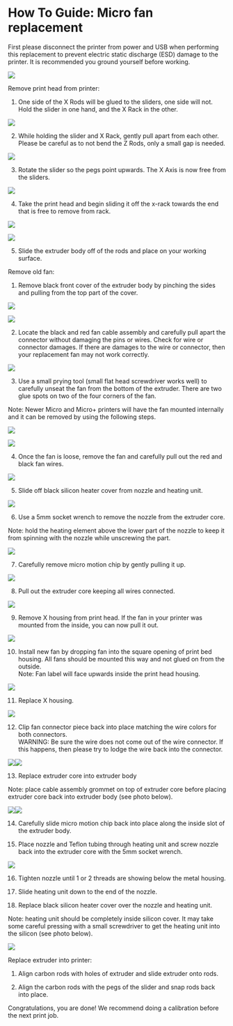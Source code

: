 # How To Guide: Micro fan replacement

First please disconnect the printer from power and USB when performing this replacement to prevent electric static discharge \(ESD\) damage to the printer. It is recommended you ground yourself before working. 

![](../.gitbook/assets/F11.png)

Remove print head from printer:

1. One side of the X Rods will be glued to the sliders, one side will not. Hold the slider in one hand, and the X Rack in the other.

![](../.gitbook/assets/F12.png)

 2. While holding the slider and X Rack, gently pull apart from each other. Please be careful as to not bend
the Z Rods, only a small gap is needed.

![](../.gitbook/assets/micro_2.png)

 3.  Rotate the slider so the pegs point upwards. The X Axis is now free from the sliders.

![](../.gitbook/assets/micro_3.png)

 4. Take the print head and begin sliding it off the x-rack towards the end that is free to remove from rack.

![](../.gitbook/assets/micro_6.PNG)

![](../.gitbook/assets/micro_7.PNG)

 5. Slide the extruder body off of the rods and place on your working surface.

Remove old fan:

1. Remove black front cover of the extruder body by pinching the sides and pulling from the top part of the cover.

![](../.gitbook/assets/F13.png)

![](../.gitbook/assets/F14.png)

2. Locate the black and red fan cable assembly and carefully pull apart the connector without damaging the pins or wires. Check for wire or connector damages. If there are damages to the wire or connector, then your replacement fan may not work correctly.

![](../.gitbook/assets/f1.PNG)

3. Use a small prying tool \(small flat head screwdriver works well\) to carefully unseat the fan from the bottom of the extruder. There are two glue spots on two of the four corners of the fan. 

Note: Newer Micro and Micro+ printers will have the fan mounted internally and it can be removed by using the following steps.

![](../.gitbook/assets/f2.PNG)

![](../.gitbook/assets/f3.PNG)

4. Once the fan is loose, remove the fan and carefully pull out the red and black fan wires.

![](../.gitbook/assets/f4.PNG)

5. Slide off black silicon heater cover from nozzle and heating unit.

![](../.gitbook/assets/F15.png)

6. Use a 5mm socket wrench to remove the nozzle from the extruder core.

Note: hold the heating element above the lower part of the nozzle to keep it from spinning with the nozzle while unscrewing the part. 

![](../.gitbook/assets/F16.png)

7. Carefully remove micro motion chip by gently pulling it up.

![](../.gitbook/assets/F17.png)

8. Pull out the extruder core keeping all wires connected.

![](../.gitbook/assets/F18.png)

9. Remove X housing from print head. If the fan in your printer was mounted from the inside, you can now pull it out. 

![](../.gitbook/assets/f8.PNG)

10. Install new fan by dropping fan into the square opening of print bed housing. All fans should be mounted this way and not glued on                    from the outside.  
            Note: Fan label will face upwards inside the print head housing.

![](../.gitbook/assets/f9.PNG)

11. Replace X housing.

![](../.gitbook/assets/f10.PNG)

12. Clip fan connector piece back into place matching the wire colors for both connectors.  
              WARNING: Be sure the wire does not come out of the wire connector. If this happens, then please try to lodge the wire back into the connector.

 ![](../.gitbook/assets/F19.png)![](../.gitbook/assets/F20.png)
 
 13. Replace extruder core into extruder body

 Note: place cable assembly grommet on top of extruder core before placing extruder core back into extruder body \(see photo below\).

![](../.gitbook/assets/F21.png)![](../.gitbook/assets/F22.png)

14. Carefully slide micro motion chip back into place along the inside slot of the extruder body.

15. Place nozzle and Teflon tubing through heating unit and screw nozzle back into the extruder core with the 5mm socket wrench.

![](../.gitbook/assets/F23.png)

16. Tighten nozzle until 1 or 2 threads are showing below the metal housing.

17. Slide heating unit down to the end of the nozzle.

18. Replace black silicon heater cover over the nozzle and heating unit.

Note: heating unit should be completely inside silicon cover. It may take some careful pressing with a small screwdriver to get the                      heating unit into the silicon \(see photo below\).

![](../.gitbook/assets/F24.png)

 Replace extruder into printer:

1. Align carbon rods with holes of extruder and slide extruder onto rods.

2. Align the carbon rods with the pegs of the slider and snap rods back into place.

Congratulations, you are done! We recommend doing a calibration before the next print job.

